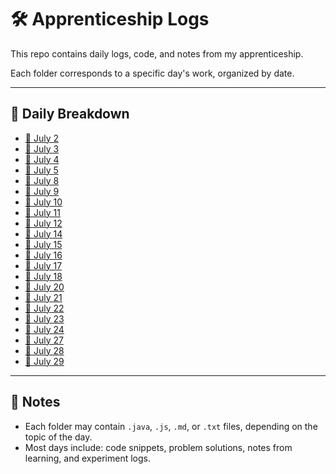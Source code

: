 # 🛠️ Apprenticeship Logs 

This repo contains daily logs, code, and notes from my apprenticeship.

Each folder corresponds to a specific day's work, organized by date.

---

## 📅 Daily Breakdown

- [📂 July 2](./july%202/)
- [📂 July 3](./july3/)
- [📂 July 4](./july4/)
- [📂 July 5](./july5/)
- [📂 July 8](./july8/)
- [📂 July 9](./july9/)
- [📂 July 10](./july10/)
- [📂 July 11](./july11/)
- [📂 July 12](./july12/)
- [📂 July 14](./july14/)
- [📂 July 15](./july15/)
- [📂 July 16](./july16/)
- [📂 July 17](./july17/)
- [📂 July 18](./july18/)
- [📂 July 20](./july20/)
- [📂 July 21](./july21/)
- [📂 July 22](./july22/)
- [📂 July 23](./july23/)
- [📂 July 24](./july24/)
- [📂 July 27](./july27/)
- [📂 July 28](./july28/)
- [📂 July 29](./july29/)

---

## 📌 Notes

- Each folder may contain `.java`, `.js`, `.md`, or `.txt` files, depending on the topic of the day.
- Most days include: code snippets, problem solutions, notes from learning, and experiment logs.

